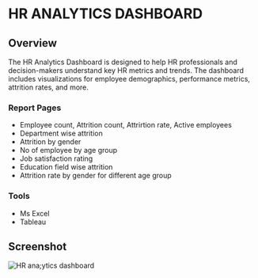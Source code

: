# HR ANALYTICS DASHBOARD

## Overview
The HR Analytics Dashboard is designed to help HR professionals and decision-makers understand key HR metrics and trends. The dashboard includes visualizations for employee demographics, performance metrics, attrition rates, and more.

### Report Pages
- Employee count, Attrition count, Attrirtion rate, Active employees
- Department wise attrition 
- Attrition by gender
- No of employee by age group
- Job satisfaction rating
- Education field wise attrition
- Attrition rate by gender for different age group

### Tools
- Ms Excel
- Tableau

## Screenshot
![HR ana;ytics dashboard](https://github.com/Azharsalam/HR-Analytics/assets/171684509/c62a4f34-8e08-470c-bd3b-beea5d814ba4)

